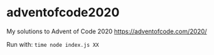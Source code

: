 # adventofcode2020
My solutions to Advent of Code 2020 https://adventofcode.com/2020/

Run with: `time node index.js XX`

